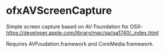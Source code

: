 ofxAVScreenCapture
==================

Simple screen capture based on AV Foundation for OSX- https://developer.apple.com/library/mac/qa/qa1740/_index.html

Requires AVFoudation.framework and CoreMedia.framework.
